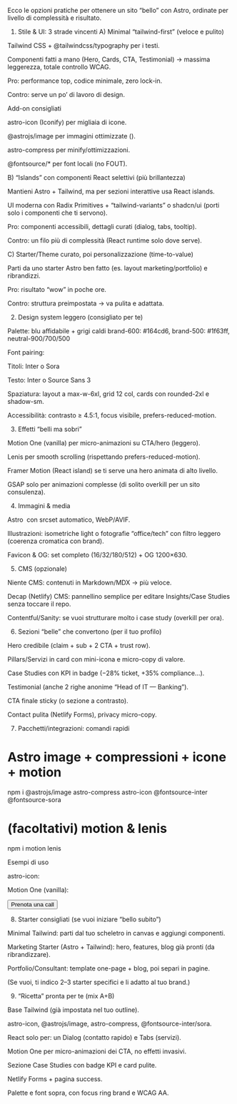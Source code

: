 Ecco le opzioni pratiche per ottenere un sito “bello” con Astro, ordinate per livello di complessità e risultato.

1) Stile & UI: 3 strade vincenti
A) Minimal “tailwind-first” (veloce e pulito)

Tailwind CSS + @tailwindcss/typography per i testi.

Componenti fatti a mano (Hero, Cards, CTA, Testimonial) → massima leggerezza, totale controllo WCAG.

Pro: performance top, codice minimale, zero lock-in.

Contro: serve un po’ di lavoro di design.

Add-on consigliati

astro-icon (Iconify) per migliaia di icone.

@astrojs/image per immagini ottimizzate (<Image />).

astro-compress per minify/ottimizzazioni.

@fontsource/* per font locali (no FOUT).

B) “Islands” con componenti React selettivi (più brillantezza)

Mantieni Astro + Tailwind, ma per sezioni interattive usa React islands.

UI moderna con Radix Primitives + “tailwind-variants” o shadcn/ui (porti solo i componenti che ti servono).

Pro: componenti accessibili, dettagli curati (dialog, tabs, tooltip).

Contro: un filo più di complessità (React runtime solo dove serve).

C) Starter/Theme curato, poi personalizzazione (time-to-value)

Parti da uno starter Astro ben fatto (es. layout marketing/portfolio) e ribrandizzi.

Pro: risultato “wow” in poche ore.

Contro: struttura preimpostata → va pulita e adattata.

2) Design system leggero (consigliato per te)

Palette: blu affidabile + grigi caldi
brand-600: #164cd6, brand-500: #1f63ff, neutral-900/700/500

Font pairing:

Titoli: Inter o Sora

Testo: Inter o Source Sans 3

Spaziatura: layout a max-w-6xl, grid 12 col, cards con rounded-2xl e shadow-sm.

Accessibilità: contrasto ≥ 4.5:1, focus visibile, prefers-reduced-motion.

3) Effetti “belli ma sobri”

Motion One (vanilla) per micro-animazioni su CTA/hero (leggero).

Lenis per smooth scrolling (rispettando prefers-reduced-motion).

Framer Motion (React island) se ti serve una hero animata di alto livello.

GSAP solo per animazioni complesse (di solito overkill per un sito consulenza).

4) Immagini & media

Astro <Image /> con srcset automatico, WebP/AVIF.

Illustrazioni: isometriche light o fotografie “office/tech” con filtro leggero (coerenza cromatica con brand).

Favicon & OG: set completo (16/32/180/512) + OG 1200×630.

5) CMS (opzionale)

Niente CMS: contenuti in Markdown/MDX → più veloce.

Decap (Netlify) CMS: pannellino semplice per editare Insights/Case Studies senza toccare il repo.

Contentful/Sanity: se vuoi strutturare molto i case study (overkill per ora).

6) Sezioni “belle” che convertono (per il tuo profilo)

Hero credibile (claim + sub + 2 CTA + trust row).

Pillars/Servizi in card con mini-icona e micro-copy di valore.

Case Studies con KPI in badge (−28% ticket, +35% compliance…).

Testimonial (anche 2 righe anonime “Head of IT — Banking”).

CTA finale sticky (o sezione a contrasto).

Contact pulita (Netlify Forms), privacy micro-copy.

7) Pacchetti/integrazioni: comandi rapidi
# Astro image + compressioni + icone + motion
npm i @astrojs/image astro-compress astro-icon @fontsource-inter @fontsource-sora
# (facoltativi) motion & lenis
npm i motion lenis


Esempi di uso

astro-icon: <Icon name="lucide:check-circle" class="w-5 h-5" />

Motion One (vanilla):

<button class="..." onMouseEnter="this.animate({ transform:['scale(1)','scale(1.03)'] },{duration:150,fill:'forwards'})">
  Prenota una call
</button>

8) Starter consigliati (se vuoi iniziare “bello subito”)

Minimal Tailwind: parti dal tuo scheletro in canvas e aggiungi componenti.

Marketing Starter (Astro + Tailwind): hero, features, blog già pronti (da ribrandizzare).

Portfolio/Consultant: template one-page + blog, poi separi in pagine.

(Se vuoi, ti indico 2–3 starter specifici e li adatto al tuo brand.)

9) “Ricetta” pronta per te (mix A+B)

Base Tailwind (già impostata nel tuo outline).

astro-icon, @astrojs/image, astro-compress, @fontsource-inter/sora.

React solo per: un Dialog (contatto rapido) e Tabs (servizi).

Motion One per micro-animazioni dei CTA, no effetti invasivi.

Sezione Case Studies con badge KPI e card pulite.

Netlify Forms + pagina success.

Palette e font sopra, con focus ring brand e WCAG AA.